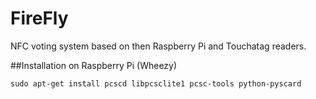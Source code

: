 # FireFly

NFC voting system based on then Raspberry Pi and Touchatag readers.

##Installation on Raspberry Pi (Wheezy)

	sudo apt-get install pcscd libpcsclite1 pcsc-tools python-pyscard

